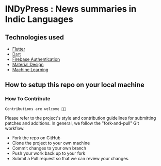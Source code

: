 # INDyPress : News summaries in Indic Languages​

## Technologies used

- [Flutter](https://flutter.dev/)
- [Dart](https://dart.dev/)
- [Firebase Authentication](https://firebase.google.com/)
- [Material Design](https://material.io/)
- [Machine Learning](https://www.tensorflow.org/)

## How to setup this repo on your local machine

### How To Contribute

`Contributions are welcome 🎉🎉`

Please refer to the project's style and contribution guidelines for submitting patches and additions. In general, we follow the "fork-and-pull" Git workflow.

- Fork the repo on GitHub
- Clone the project to your own machine
- Commit changes to your own branch
- Push your work back up to your fork
- Submit a Pull request so that we can review your changes.
